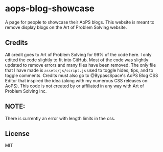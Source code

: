 # aops-blog-showcase
A page for people to showcase their AoPS blogs. This website is meant to remove display blogs on the Art of Problem Solving website.

## Credits
All credit goes to Art of Problem Solving for 99% of the code here. I only edited the code slightly to fit into GitHub. Most of the code was slightly updated to remove errors and many files have been removed. The only file that I have made is `assets/js/script.js` used to toggle hides, tips, and to toggle comments. Credits must also go to @BypassSpace's AoPS Blog CSS Editor that inspired the idea (along with my numerous CSS releases on AoPS).
This code is not created by or affiliated in any way with Art of Problem Solving Inc.

## NOTE:
There is currently an error with length limits in the css.

## License
MIT
